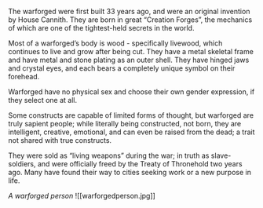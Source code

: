 The warforged were first built 33 years ago, and were an original invention by House Cannith. They are born in great “Creation Forges”, the mechanics of which are one of the tightest-held secrets in the world.

Most of a warforged’s body is wood - specifically livewood, which continues to live and grow after being cut. They have a metal skeletal frame and have metal and stone plating as an outer shell. They have hinged jaws and crystal eyes, and each bears a completely unique symbol on their forehead.

Warforged have no physical sex and choose their own gender expression, if they select one at all.

Some constructs are capable of limited forms of thought, but warforged are truly sapient people; while literally being constructed, not born, they are intelligent, creative, emotional, and can even be raised from the dead; a trait not shared with true constructs.

They were sold as “living weapons” during the war; in truth as slave-soldiers, and were officially freed by the Treaty of Thronehold two years ago. Many have found their way to cities seeking work or a new purpose in life.

*A warforged person* 
![[warforgedperson.jpg]]